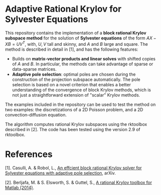 # Adaptive Rational Krylov for Sylvester Equations
This repository contains the implementation of a **block rational Krylov subspace method** for the solution of **Sylvester equations** of the form $AX - XB = UV^T$, with, $U,V$ tall and skinny, and $A$ and $B$ large and square.
The method is described in detail in [1], and has the following features:
 * Builds on **matrix-vector products and linear solves** with shifted copies of $A$ and $B$. In particular, the methods can take advantage of sparse or data-sparse matrices.
 * **Adaptive pole selection**: optimal poles are chosen during the construction of the projection subspace automatically. The pole selection is based on a novel criterion that enables a better understanding of the convergence of block Krylov methods, which is not just a straightforward extension of "scalar" Krylov methods.

The examples included in the repository can be used to test the method on two examples: the discretizations of a 2D Poisson problem, and a 2D convection-diffusion equation.

The algorithm computes rational Krylov subspaces using the rktoolbox described in [2]. The code has been tested using the version 2.9 of rktoolbox.

# References

[1]. Casulli, A. & Robol, L., [An effcient block rational Krylov solver for Sylvester equations with adaptive pole selection](https://arxiv.org/abs/2301.08103), arXiv.

[2]. Berljafa, M. & S. Elsworth, S. &  Guttel, S., [A rational Krylov toolbox for Matlab (2014)](http://guettel.com/rktoolbox/).

